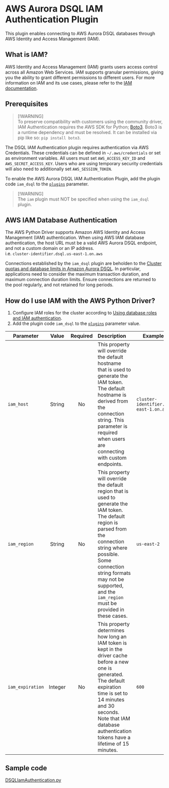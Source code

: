 # AWS Aurora DSQL IAM Authentication Plugin

This plugin enables connecting to AWS Aurora DSQL databases through AWS Identity and Access Management (IAM).

## What is IAM?
AWS Identity and Access Management (IAM) grants users access control across all Amazon Web Services. IAM supports granular permissions, giving you the ability to grant different permissions to different users. For more information on IAM and its use cases, please refer to the [IAM documentation](https://docs.aws.amazon.com/IAM/latest/UserGuide/introduction.html).

## Prerequisites
> [!WARNING]\
> To preserve compatibility with customers using the community driver, IAM Authentication requires the AWS SDK for Python; [Boto3](https://pypi.org/project/boto3/). Boto3 is a runtime dependency and must be resolved. It can be installed via pip like so: `pip install boto3`.

The DSQL IAM Authentication plugin requires authentication via AWS Credentials. These credentials can be defined in `~/.aws/credentials` or set as environment variables. All users must set `AWS_ACCESS_KEY_ID` and `AWS_SECRET_ACCESS_KEY`. Users who are using temporary security credentials will also need to additionally set `AWS_SESSION_TOKEN`.

To enable the AWS Aurora DSQL IAM Authentication Plugin, add the plugin code `iam_dsql` to the [`plugins`](../UsingThePythonDriver.md#connection-plugin-manager-parameters) parameter.

> [!WARNING]\
> The `iam` plugin must NOT be specified when using the `iam_dsql` plugin.

## AWS IAM Database Authentication
The AWS Python Driver supports Amazon AWS Identity and Access Management (IAM) authentication. When using AWS IAM database authentication, the host URL must be a valid AWS Aurora DSQL endpoint, and not a custom domain or an IP address.
<br>i.e. `cluster-identifier.dsql.us-east-1.on.aws`

Connections established by the `iam_dsql` plugin are beholden to the [Cluster quotas and database limits in Amazon Aurora DSQL](https://docs.aws.amazon.com/aurora-dsql/latest/userguide/CHAP_quotas.html). In particular, applications need to consider the maximum transaction duration, and maximum connection duration limits. Ensure connections are returned to the pool regularly, and not retained for long periods.


## How do I use IAM with the AWS Python Driver?
1. Configure IAM roles for the cluster according to [Using database roles and IAM authentication](https://docs.aws.amazon.com/aurora-dsql/latest/userguide/using-database-and-iam-roles.html).
2. Add the plugin code `iam_dsql` to the [`plugins`](../UsingThePythonDriver.md#connection-plugin-manager-parameters) parameter value.

| Parameter          |  Value  | Required | Description                                                                                                                                                                                                                                                                                            | Example Value                                       |
|--------------------|:-------:|:--------:|:-------------------------------------------------------------------------------------------------------------------------------------------------------------------------------------------------------------------------------------------------------------------------------------------------------|-----------------------------------------------------|
| `iam_host`         | String  |    No    | This property will override the default hostname that is used to generate the IAM token. The default hostname is derived from the connection string. This parameter is required when users are connecting with custom endpoints.                                                                       | `cluster-identifier.dsql.us-east-1.on.aws` |
| `iam_region`       | String  |    No    | This property will override the default region that is used to generate the IAM token. The default region is parsed from the connection string where possible. Some connection string formats may not be supported, and the `iam_region` must be provided in these cases.                                                                                                                                                     | `us-east-2`                                         |
| `iam_expiration`   | Integer |    No    | This property determines how long an IAM token is kept in the driver cache before a new one is generated. The default expiration time is set to 14 minutes and 30 seconds. Note that IAM database authentication tokens have a lifetime of 15 minutes.                                                 | `600`                                               |

## Sample code

[DSQLIamAuthentication.py](../../examples/DSQLIamAuthentication.py)

